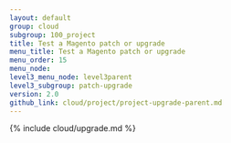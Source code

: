 ```yaml
---
layout: default
group: cloud
subgroup: 100_project
title: Test a Magento patch or upgrade
menu_title: Test a Magento patch or upgrade
menu_order: 15
menu_node: 
level3_menu_node: level3parent
level3_subgroup: patch-upgrade
version: 2.0
github_link: cloud/project/project-upgrade-parent.md
---
```


{% include cloud/upgrade.md %}